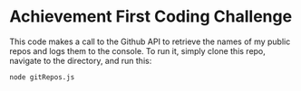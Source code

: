 # Achievement First Coding Challenge

This code makes a call to the Github API to retrieve the names of my public repos and logs them to the console. To run it, simply clone this repo, navigate to the directory, and run this:

```node gitRepos.js```
